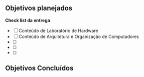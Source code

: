 ## Objetivos planejados


**Check list da entrega**
- [ ] Conteúdo de Laboratório de Hardware
- [ ] Conteúdo de Arquitetura e Organização de Computadores
- [ ]
- [ ]
- [ ]



## Objetivos Concluídos


